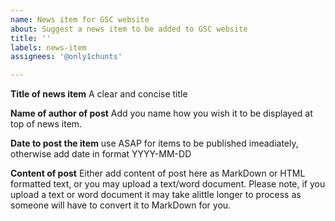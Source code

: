 ```yaml
---
name: News item for GSC website
about: Suggest a news item to be added to GSC website
title: ''
labels: news-item
assignees: '@only1chunts'

---
```


**Title of news item**
A clear and concise title

**Name of author of post**
Add you name how you wish it to be displayed at top of news item.

**Date to post the item**
use ASAP for items to be published imeadiately, otherwise add date in format YYYY-MM-DD

**Content of post**
Either add content of post here as MarkDown or HTML formatted text, or you may upload a text/word document. Please note, if you upload a text or word document it may take alittle longer to process as someone will have to convert it to MarkDown for you.

